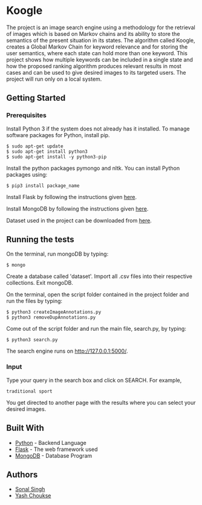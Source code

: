 # Koogle

The project is an image search engine using a methodology for the retrieval of images which is based on Markov chains and its ability to store the semantics of the present situation in its states. The algorithm called Koogle, creates a Global Markov Chain for keyword relevance and for storing the user semantics, where each state can hold more than one keyword. This project shows how multiple keywords can be included in a single state and how the proposed ranking algorithm produces relevant results in most cases and can be used to give desired images to its targeted users.
The project will run only on a local system.

## Getting Started

### Prerequisites

Install Python 3 if the system does not already has it installed. To manage software packages for Python, install pip.

```
$ sudo apt-get update
$ sudo apt-get install python3
$ sudo apt-get install -y python3-pip
```

Install the python packages pymongo and nltk. You can install Python packages using:

```
$ pip3 install package_name
```

Install Flask by following the instructions given [here](http://flask.pocoo.org/docs/0.12/installation/).

Install MongoDB by following the instructions given [here](https://docs.mongodb.com/v3.0/tutorial/install-mongodb-on-ubuntu/).

Dataset used in the project can be downloaded from [here](https://github.com/openimages/dataset).

## Running the tests

On the terminal, run mongoDB by typing:

```
$ mongo
```

Create a database called 'dataset'. Import all .csv files into their respective collections. Exit mongoDB.

On the terminal, open the script folder contained in the project folder and run the files by typing:

```
$ python3 createImageAnnotations.py
$ python3 removeDupAnnotations.py
```

Come out of the script folder and run the main file, search.py, by typing:

```
$ python3 search.py
```

The search engine runs on http://127.0.0.1:5000/.

### Input

Type your query in the search box and click on SEARCH. For example,

```
traditional sport
```
You get directed to another page with the results where you can select your desired images.

## Built With

* [Python](https://www.python.org/about/gettingstarted/) - Backend Language
* [Flask](http://flask.pocoo.org/) - The web framework used
* [MongoDB](https://docs.mongodb.com/) - Database Program

## Authors

* [Sonal Singh](https://github.com/sonal2694)
* [Yash Choukse](https://github.com/yash1195)
